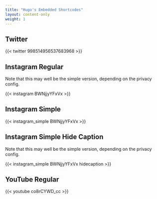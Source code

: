 ```yaml
---
title: "Hugo's Embedded Shortcodes"
layout: content-only
weight: 1
---
```


## Twitter


{{< twitter 998514956537683968 >}}

## Instagram Regular

Note that this may well be the simple version, depending on the privacy config.


{{< instagram BWNjjyYFxVx >}}


## Instagram Simple

{{< instagram_simple BWNjjyYFxVx >}}

## Instagram Simple Hide Caption

Note that this may well be the simple version, depending on the privacy config.


{{< instagram_simple BWNjjyYFxVx hidecaption >}}


## YouTube Regular

{{< youtube co8rCYWD_cc >}}


